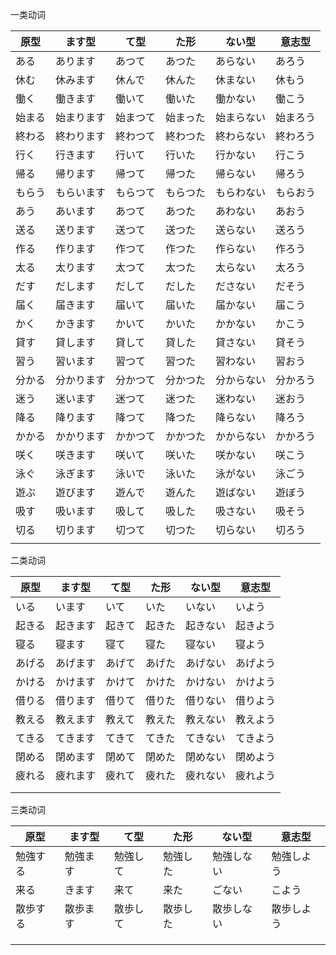 一类动词

| 原型  | ます型   | て型   | た形   | ない型   | 意志型  |
| --- | ----- | ---- | ---- | ----- | ---- |
| ある  | あります  | あつて  | あつた  | あらない  | あろう  |
| 休む  | 休みます  | 休んで  | 休んた  | 休まない  | 休もう  |
| 働く  | 働きます  | 働いて  | 働いた  | 働かない  | 働こう  |
| 始まる | 始まります | 始まつて | 始まった | 始まらない | 始まろう |
| 終わる | 終わります | 終わつて | 終わつた | 終わらない | 終わろう |
| 行く  | 行きます  | 行いて  | 行いた  | 行かない  | 行こう  |
| 帰る  | 帰ります  | 帰つて  | 帰つた  | 帰らない  | 帰ろう  |
| もらう | もらいます | もらつて | もらつた | もらわない | もらおう |
| あう  | あいます  | あつて  | あつた  | あわない  | あおう  |
| 送る  | 送ります  | 送つて  | 送つた  | 送らない  | 送ろう  |
| 作る  | 作ります  | 作つて  | 作つた  | 作らない  | 作ろう  |
| 太る  | 太ります  | 太つて  | 太つた  | 太らない  | 太ろう  |
| だす  | だします  | だして  | だした  | ださない  | だそう  |
| 届く  | 届きます  | 届いて  | 届いた  | 届かない  | 届こう  |
| かく  | かきます  | かいて  | かいた  | かかない  | かこう  |
| 貸す  | 貸します  | 貸して  | 貸した  | 貸さない  | 貸そう  |
| 習う  | 習います  | 習つて  | 習つた  | 習わない  | 習おう  |
| 分かる | 分かります | 分かつて | 分かつた | 分からない | 分かろう |
| 迷う  | 迷います  | 迷つて  | 迷つた  | 迷わない  | 迷おう  |
| 降る  | 降ります  | 降つて  | 降つた  | 降らない  | 降ろう  |
| かかる | かかります | かかつて | かかつた | かからない | かかろう |
| 咲く  | 咲きます  | 咲いて  | 咲いた  | 咲かない  | 咲こう  |
| 泳ぐ  | 泳ぎます  | 泳いで  | 泳いた  | 泳がない  | 泳ごう  |
| 遊ぶ  | 遊びます  | 遊んで  | 遊んた  | 遊ばない  | 遊ぼう  |
| 吸す  | 吸います  | 吸して  | 吸した  | 吸さない  | 吸そう  |
| 切る  | 切ります  | 切つて  | 切つた  | 切らない  | 切ろう  |
|     |       |      |      |       |      |


二类动词

| 原型  | ます型  | て型  | た形  | ない型  | 意志型  |
| --- | ---- | --- | --- | ---- | ---- |
| いる  | います  | いて  | いた  | いない  | いよう  |
| 起きる | 起きます | 起きて | 起きた | 起きない | 起きよう |
| 寝る  | 寝ます  | 寝て  | 寝た  | 寝ない  | 寝よう  |
| あげる | あげます | あげて | あげた | あげない | あげよう |
| かける | かけます | かけて | かけた | かけない | かけよう |
| 借りる | 借ります | 借りて | 借りた | 借りない | 借りよう |
| 教える | 教えます | 教えて | 教えた | 教えない | 教えよう |
| てきる | てきます | てきて | てきた | てきない | てきよう |
| 閉める | 閉めます | 閉めて | 閉めた | 閉めない | 閉めよう |
| 疲れる | 疲れます | 疲れて | 疲れた | 疲れない | 疲れよう |
|     |      |     |     |      |      |
|     |      |     |     |      |      |
三类动词

| 原型   | ます型  | て型   | た形   | ない型   | 意志型   |
| ---- | ---- | ---- | ---- | ----- | ----- |
| 勉強する | 勉強ます | 勉強して | 勉強した | 勉強しない | 勉強しよう |
| 来る   | きます  | 来て   | 来た   | ごない   | こよう   |
| 散歩する | 散歩ます | 散歩して | 散歩した | 散歩しない | 散歩しよう |
|      |      |      |      |       |       |
|      |      |      |      |       |       |
|      |      |      |      |       |       |
